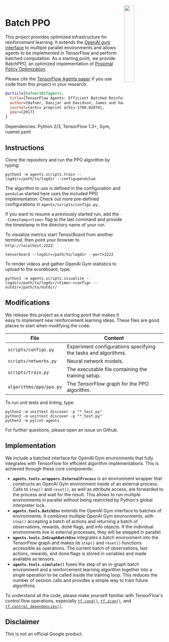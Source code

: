 <img src="https://www.tensorflow.org/images/tf_logo_transp.png" width=25% align="right">

Batch PPO
=========

This project provides optimized infrastructure for reinforcement learning. It
extends the [OpenAI gym interface][post-gym] to multiple parallel environments
and allows agents to be implemented in TensorFlow and perform batched
computation. As a starting point, we provide BatchPPO, an optimized
implementation of [Proximal Policy Optimization][post-ppo].

Please cite the [TensorFlow Agents paper][paper-agents] if you use code from
this project in your research:

```bibtex
@article{hafner2017agents,
  title={TensorFlow Agents: Efficient Batched Reinforcement Learning in TensorFlow},
  author={Hafner, Danijar and Davidson, James and Vanhoucke, Vincent},
  journal={arXiv preprint arXiv:1709.02878},
  year={2017}
}
```

Dependencies: Python 2/3, TensorFlow 1.3+, Gym, ruamel.yaml

[paper-agents]: https://arxiv.org/pdf/1709.02878.pdf
[post-gym]: https://blog.openai.com/openai-gym-beta/
[post-ppo]: https://blog.openai.com/openai-baselines-ppo/

Instructions
------------

Clone the repository and run the PPO algorithm by typing:

```shell
python3 -m agents.scripts.train --logdir=/path/to/logdir --config=pendulum
```

The algorithm to use is defined in the configuration and `pendulum` started
here uses the included PPO implementation. Check out more pre-defined
configurations in `agents/scripts/configs.py`.

If you want to resume a previously started run, add the `--timestamp=<time>`
flag to the last command and provide the timestamp in the directory name of
your run.

To visualize metrics start TensorBoard from another terminal, then point your
browser to `http://localhost:2222`:

```shell
tensorboard --logdir=/path/to/logdir --port=2222
```

To render videos and gather OpenAI Gym statistics to upload to the scoreboard,
type:

```shell
python3 -m agents.scripts.visualize --logdir=/path/to/logdir/<time>-<config> --outdir=/path/to/outdir/
```

Modifications
-------------

We release this project as a starting point that makes it easy to implement new
reinforcement learning ideas. These files are good places to start when
modifying the code:

| File | Content |
| ---- | ------- |
| `scripts/configs.py` | Experiment configurations specifying the tasks and algorithms. |
| `scripts/networks.py` | Neural network models. |
| `scripts/train.py` | The executable file containing the training setup. |
| `algorithms/ppo/ppo.py` | The TensorFlow graph for the PPO algorithm. |

To run unit tests and linting, type:

```shell
python2 -m unittest discover -p "*_test.py"
python3 -m unittest discover -p "*_test.py"
python3 -m pylint agents
```

For further questions, please open an issue on Github.

Implementation
--------------

We include a batched interface for OpenAI Gym environments that fully integrates
with TensorFlow for efficient algorithm implementations. This is achieved
through these core components:

- **`agents.tools.wrappers.ExternalProcess`** is an environment wrapper that
  constructs an OpenAI Gym environment inside of an external process. Calls to
  `step()` and `reset()`, as well as attribute access, are forwarded to the
  process and wait for the result. This allows to run multiple environments in
  parallel without being restricted by Python's global interpreter lock.
- **`agents.tools.BatchEnv`** extends the OpenAI Gym interface to batches of
  environments. It combines multiple OpenAI Gym environments, with `step()`
  accepting a batch of actions and returning a batch of observations, rewards,
  done flags, and info objects. If the individual environments live in external
  processes, they will be stepped in parallel.
- **`agents.tools.InGraphBatchEnv`** integrates a batch environment into the
  TensorFlow graph and makes its `step()` and `reset()` functions accessible as
  operations. The current batch of observations, last actions, rewards, and done
  flags is stored in variables and made available as tensors.
- **`agents.tools.simulate()`** fuses the step of an in-graph batch environment
  and a reinforcement learning algorithm together into a single operation to be
  called inside the training loop. This reduces the number of session calls and
  provides a simple way to train future algorithms.

To understand all the code, please make yourself familiar with TensorFlow's
control flow operations, especially [`tf.cond()`][tf-cond],
[`tf.scan()`][tf-scan], and
[`tf.control_dependencies()`][tf-control-dependencies].

[tf-cond]: https://www.tensorflow.org/api_docs/python/tf/cond
[tf-scan]: https://www.tensorflow.org/api_docs/python/tf/scan
[tf-control-dependencies]: https://www.tensorflow.org/api_docs/python/tf/control_dependencies

Disclaimer
----------

This is not an official Google product.
